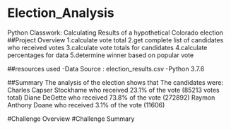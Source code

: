 # Election_Analysis
Python Classwork: Calculating Results of a hypothetical Colorado election
##Project Overview
1.calculate vote total
2.get complete list of candidates who received votes
3.calculate vote totals for candidates
4.calculate percentages for data
5.determine winner based on popular vote

##resources used
-Data Source : election_results.csv
-Python 3.7.6

##Summary
The analysis of the election shows that
The candidates were:
Charles Capser Stockhame
who received 23.1% of the vote (85213 votes total)
Diane DeGette
who received 73.8% of the vote (272892)
Raymon Anthony Doane
who received 3.1% of the vote (11606)

#Challenge Overview
#Challenge Summary
